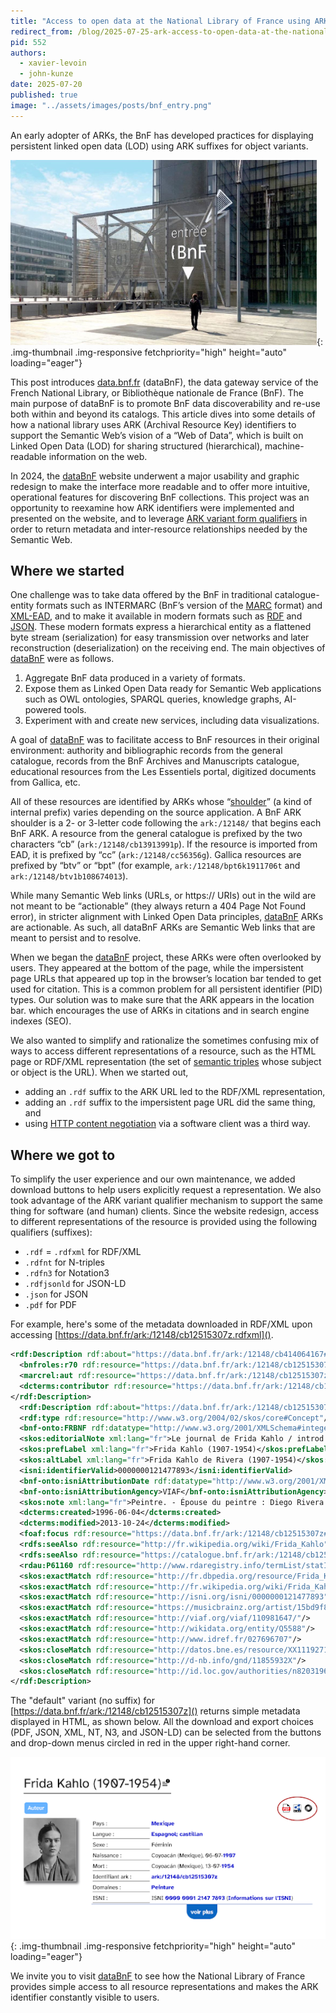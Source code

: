 ```yaml
---
title: "Access to open data at the National Library of France using ARK variants"
redirect_from: /blog/2025-07-25-ark-access-to-open-data-at-the-national-library-of-france/
pid: 552
authors:
  - xavier-levoin
  - john-kunze
date: 2025-07-20
published: true
image: "../assets/images/posts/bnf_entry.png"
---
```


An early adopter of ARKs, the BnF has developed practices for displaying persistent linked open data (LOD) using
ARK suffixes for object variants.

<!--more-->

![Entry to the National Library of France](../../assets/images/posts/bnf_entry.png){: .img-thumbnail .img-responsive fetchpriority="high" height="auto" loading="eager"}

This post introduces [data.bnf.fr](https://data.bnf.fr) (dataBnF), the data gateway service of the French National Library, or Bibliothèque nationale de France (BnF). The main purpose of dataBnF is to promote BnF data discoverability and re-use both within and beyond its catalogs. This article dives into some details of how a national library uses ARK (Archival Resource Key) identifiers to support the Semantic Web’s vision of a “Web of Data”, which is built on Linked Open Data (LOD) for sharing structured (hierarchical), machine-readable information on the web.

In 2024, the [dataBnF](https://data.bnf.fr) website underwent a major usability and graphic redesign to make the interface more readable and to offer more intuitive, operational  features for discovering BnF collections. This project was an opportunity to reexamine how ARK identifiers were implemented and presented on the website, and to leverage [ARK variant form
qualifiers](https://www.ietf.org/archive/id/draft-kunze-ark-40.html#name-arks-that-reveal-object-var) in order to return metadata and inter-resource relationships needed by the Semantic Web. 

## Where we started

One challenge was to take data offered by the BnF in traditional catalogue-entity formats such as INTERMARC (BnF’s version of the [MARC](https://www.loc.gov/marc/) format) and [XML-EAD](https://www.loc.gov/ead/index.html), and to make it available in modern formats such as [RDF](https://en.wikipedia.org/wiki/Resource_Description_Framework) and [JSON](https://en.wikipedia.org/wiki/JSON). These modern formats express a hierarchical entity as a flattened byte stream (serialization) for easy transmission over networks and later reconstruction (deserialization) on the receiving end. The main objectives of [dataBnF](https://data.bnf.fr) were as follows.

1. Aggregate BnF data produced in a variety of formats.
2. Expose them as Linked Open Data ready for Semantic Web applications such as OWL ontologies, SPARQL queries, knowledge graphs, AI-powered tools.
3. Experiment with and create new services, including data visualizations.

A goal of [dataBnF](https://data.bnf.fr) was to facilitate access to BnF resources in their original environment: authority and bibliographic records from the general catalogue, records from the BnF Archives and Manuscripts catalogue, educational resources from the Les Essentiels portal, digitized documents from Gallica, etc.

All of these resources are identified by ARKs whose “[shoulder](https://arks.org/about/ark-namespaces/)” (a kind of internal prefix) varies depending on the source application. A BnF ARK shoulder is a 2- or 3-letter code following the `ark:/12148/` that begins each BnF ARK. A resource from the general catalogue is prefixed by the two characters “cb” (`ark:/12148/cb13913991p`). If the resource is imported from EAD, it is prefixed by “cc” (`ark:/12148/cc56356g`). Gallica resources are prefixed by “btv” or “bpt” (for example, `ark:/12148/bpt6k1911706t` and `ark:/12148/btv1b108674013`).

While many Semantic Web links (URLs, or https:// URIs) out in the wild are not meant to be “actionable” (they always return a 404 Page Not Found error), in stricter alignment with Linked Open Data principles, [dataBnF](https://data.bnf.fr) ARKs are actionable. As such, all dataBnF ARKs are Semantic Web links that are meant to persist and to resolve.

When we began the [dataBnF](https://data.bnf.fr) project, these ARKs were often overlooked by users. They appeared at the bottom of the page, while the impersistent page URLs that appeared up top in the browser’s location bar tended to get used for citation. This is a common problem for all persistent identifier (PID) types. Our solution was to make sure that the ARK appears in the location bar. which encourages the use of ARKs in citations and in search engine indexes (SEO). 

We also wanted to simplify and rationalize the sometimes confusing mix of ways to access different representations of a resource, such as the  HTML page or RDF/XML representation (the set of [semantic triples](https://en.wikipedia.org/wiki/Semantic_triple) whose subject or object is the URL). When we started out,

- adding an `.rdf` suffix to the ARK URL led to the RDF/XML representation,
- adding an `.rdf` suffix to the impersistent page URL did the same thing, and
- using [HTTP content
  negotiation](https://www.rfc-editor.org/rfc/rfc9110.html#name-content-negotiation) via a software client was a third way.

## Where we got to

To simplify the user experience and our own maintenance, we added download buttons to help users explicitly request a representation. We also took advantage of the ARK variant qualifier mechanism to support the same thing for software (and human) clients.  Since the website redesign, access to different representations of the resource is provided using the following qualifiers (suffixes):

- `.rdf` = `.rdfxml` for RDF/XML
- `.rdfnt` for N-triples
- `.rdfn3` for Notation3
- `.rdfjsonld` for JSON-LD
- `.json` for JSON
- `.pdf` for PDF

For example, here's some of the metadata downloaded in RDF/XML upon accessing [https://data.bnf.fr/ark:/12148/cb12515307z.rdfxml]().

```rdf
<rdf:Description rdf:about="https://data.bnf.fr/ark:/12148/cb414064167#Expression">
  <bnfroles:r70 rdf:resource="https://data.bnf.fr/ark:/12148/cb12515307z#about"/>
  <marcrel:aut rdf:resource="https://data.bnf.fr/ark:/12148/cb12515307z#about"/>
  <dcterms:contributor rdf:resource="https://data.bnf.fr/ark:/12148/cb12515307z#about"/>
</rdf:Description>
  <rdf:Description rdf:about="https://data.bnf.fr/ark:/12148/cb12515307z">
  <rdf:type rdf:resource="http://www.w3.org/2004/02/skos/core#Concept"/>
  <bnf-onto:FRBNF rdf:datatype="http://www.w3.org/2001/XMLSchema#integer">12515307</bnf-onto:FRBNF>
  <skos:editorialNote xml:lang="fr">Le journal de Frida Kahlo / introd. de Carlos Fuentes ; av.-propos de Sarah M. Lowe ; [trad. de l'espagnol par Rauda Jamis, et de l'anglais par Martine Laroche et Olivier Meyer], 1995. - . - Frida Kahlo, Leo Matiz, 2003. - . -</skos:editorialNote>
  <skos:prefLabel xml:lang="fr">Frida Kahlo (1907-1954)</skos:prefLabel>
  <skos:altLabel xml:lang="fr">Frida Kahlo de Rivera (1907-1954)</skos:altLabel>
  <isni:identifierValid>0000000121477893</isni:identifierValid>
  <bnf-onto:isniAttributionDate rdf:datatype="http://www.w3.org/2001/XMLSchema#date">2013-10-24</bnf-onto:isniAttributionDate>
  <bnf-onto:isniAttributionAgency>VIAF</bnf-onto:isniAttributionAgency>
  <skos:note xml:lang="fr">Peintre. - Épouse du peintre : Diego Rivera (1886-1957)</skos:note>
  <dcterms:created>1996-06-04</dcterms:created>
  <dcterms:modified>2013-10-24</dcterms:modified>
  <foaf:focus rdf:resource="https://data.bnf.fr/ark:/12148/cb12515307z#about"/>
  <rdfs:seeAlso rdf:resource="http://fr.wikipedia.org/wiki/Frida_Kahlo"/>
  <rdfs:seeAlso rdf:resource="https://catalogue.bnf.fr/ark:/12148/cb12515307z"/>
  <rdau:P61160 rdf:resource="http://www.rdaregistry.info/termList/statIdentification/1001"/>
  <skos:exactMatch rdf:resource="http://fr.dbpedia.org/resource/Frida_Kahlo"/>
  <skos:exactMatch rdf:resource="http://fr.wikipedia.org/wiki/Frida_Kahlo"/>
  <skos:exactMatch rdf:resource="http://isni.org/isni/0000000121477893"/>
  <skos:exactMatch rdf:resource="https://musicbrainz.org/artist/15bd9f83-0073-432c-b1a4-0c3a6fa1e3b9"/>
  <skos:exactMatch rdf:resource="http://viaf.org/viaf/110981647/"/>
  <skos:exactMatch rdf:resource="http://wikidata.org/entity/Q5588"/>
  <skos:exactMatch rdf:resource="http://www.idref.fr/027696707"/>
  <skos:closeMatch rdf:resource="http://datos.bne.es/resource/XX1119271"/>
  <skos:closeMatch rdf:resource="http://d-nb.info/gnd/11855932X"/>
  <skos:closeMatch rdf:resource="http://id.loc.gov/authorities/n82031966"/>
</rdf:Description>
```

The "default" variant (no suffix) for [https://data.bnf.fr/ark:/12148/cb12515307z]() returns simple metadata displayed in HTML, as shown below. All the download and export choices (PDF, JSON, XML, NT, N3, and JSON-LD) can be selected from the buttons and drop-down menus circled in red in the upper right-hand corner.
 
![screenshot of page for artist Frida Kahlo](../../assets/images/posts/bnf_frida_kahlo.png){: .img-thumbnail .img-responsive fetchpriority="high" height="auto" loading="eager"}

We invite you to visit [dataBnF](https://data.bnf.fr) to see how the National Library of France provides simple access to all resource representations and makes the ARK identifier constantly visible to users.

[entry]: ../../assets/images/posts/bnf_entry.png
